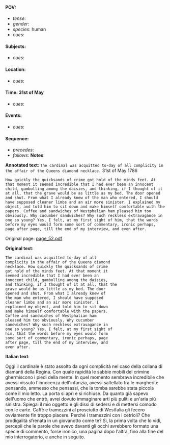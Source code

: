#### POV: 
  - *tense*:
  - *gender*:
  - *species*: human
  - *cues*:
#### Subjects:
  - *cues*:
#### Location:
  - *cues*:
#### Time: 31st of May
  - *cues*:
#### Events:
  - *cues*:
#### Sequence:
  - *precedes*: 
  - *follows*:
**Notes**:


**Annotated text**:
`The cardinal was acquitted to-day of all complicity in the affair of the Queens diamond necklace.` 31st of May 1786

`How quickly the quicksands of crime got hold of the minds feet. At that moment it seemed incredible that I had ever been an innocent child, gambolling among the daisies, and thinking, if I thought of it at all, that the grave would be as little as my bed. The door opened and shut. From what I already knew of the man who entered, I should have supposed cleaner limbs and an air more sinister. I explained my object, and told him to sit down and make himself comfortable with the papers. Coffee and sandwiches of Westphalian ham pleased him too obviously. Why cucumber sandwiches? Why such reckless extravagance in one so young? Yes, I felt, at my first sight of him, that the words before my eyes would form some sort of commentary, ironic perhaps, page after page, till the end of my interview, and even after.`


Original page:
[page_52.pdf](https://github.com/vigji/cainjb/blob/main/source_material/pages/page_52.pdf)

**Original text**:
```
The cardinal was acquitted to-day of all 
complicity in the affair of the Queens diamond 
necklace. How quickly the quicksands of crime 
got hold of the minds feet. At that moment it 
seemed incredible that I had ever been an 
innocent child, gambolling among the daisies, 
and thinking, if I thought of it at all, that the 
grave would be as little as my bed. The door 
opened and shut. From what I already knew of 
the man who entered, I should have supposed 
cleaner limbs and an air more sinister. I 
explained my object, and told him to sit down 
and make himself comfortable with the papers. 
Coffee and sandwiches of Westphalian ham 
pleased him too obviously. Why cucumber 
sandwiches? Why such reckless extravagance in 
one so young? Yes, I felt, at my first sight of 
him, that the words before my eyes would form 
some sort of commentary, ironic perhaps, page 
after page, till the end of my interview, and 
even after. 
```

**Italian text**:

Oggi il cardinale è stato assolto da ogni complicità nel caso della collana di diamanti della Regina. Con quale rapidità le sabbie mobili del crimine ghermiscono i piedi della mente. In quel momento sembrava incredibile che avessi vissuto l'innocenza dell'infanzia, avessi saltellato tra le margherite pensando, ammesso che pensassi, che la tomba sarebbe stata piccola come il mio letto. La porta si aprì e si richiuse. Da quanto già sapevo dell'uomo che entrò, avrei dovuto immaginare arti più puliti e un'aria più sinistra.
Spiegai il mio oggetto e gli dissi di sedersi e di mettersi comodo con le carte. Caffè e tramezzini al prosciutto di Westfalia gli fecero ovviamente fin troppo piacere. Perché i tramezzini con i cetrioli? Che prodigalità sfrenata in un giovanotto come te? Sì, la prima volta che lo vidi, percepii che le parole che avevo davanti gli occhi avrebbero formato una specie di commento, forse ironico, una pagina dopo l'altra, fino alla fine del mio interrogatorio, e anche in seguito.

